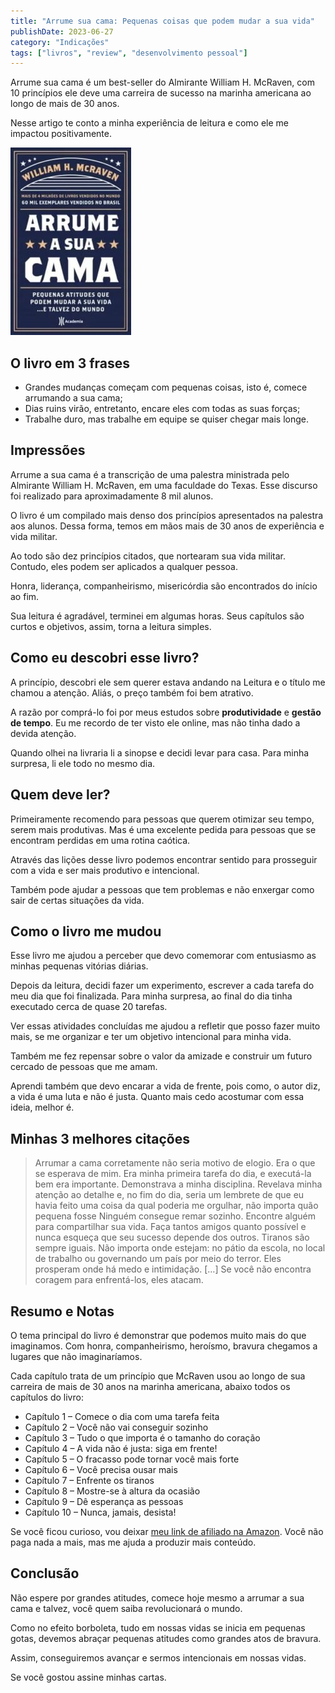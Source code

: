 ```yaml
---
title: "Arrume sua cama: Pequenas coisas que podem mudar a sua vida"
publishDate: 2023-06-27
category: "Indicações"
tags: ["livros", "review", "desenvolvimento pessoal"]
---
```

Arrume sua cama é um best-seller do Almirante William H. McRaven, com 10 princípios ele deve uma carreira de sucesso na marinha americana ao longo de mais de 30 anos.

Nesse artigo te conto a minha experiência de leitura e como ele me impactou positivamente.

![Capa do livro Arrume a sua cama: pequenas atitudes que podem mudar sua vida e talvez o mundo. ](images/arrume-sua-cama.jpg)

## O livro em 3 frases

- Grandes mudanças começam com pequenas coisas, isto é, comece arrumando a sua cama;
- Dias ruins virão, entretanto, encare eles com todas as suas forças;
- Trabalhe duro, mas trabalhe em equipe se quiser chegar mais longe.

## Impressões

Arrume a sua cama é a transcrição de uma palestra ministrada pelo Almirante William H. McRaven, em uma faculdade do Texas. Esse discurso foi realizado para aproximadamente 8 mil alunos.

O livro é um compilado mais denso dos princípios apresentados na palestra aos alunos. Dessa forma, temos em mãos mais de 30 anos de experiência e vida militar.

Ao todo são dez princípios citados, que nortearam sua vida militar. Contudo, eles podem ser aplicados a qualquer pessoa.

Honra, liderança, companheirismo, misericórdia são encontrados do início ao fim.

Sua leitura é agradável, terminei em algumas horas. Seus capítulos são curtos e objetivos, assim, torna a leitura simples.

## Como eu descobri esse livro?

A princípio, descobri ele sem querer estava andando na Leitura e o título me chamou a atenção. Aliás, o preço também foi bem atrativo.

A razão por comprá-lo foi por meus estudos sobre **produtividade** e **gestão de tempo**. Eu me recordo de ter visto ele online, mas não tinha dado a devida atenção.

Quando olhei na livraria li a sinopse e decidi levar para casa. Para minha surpresa, li ele todo no mesmo dia.

## Quem deve ler?

Primeiramente recomendo para pessoas que querem otimizar seu tempo, serem mais produtivas. Mas é uma excelente pedida para pessoas que se encontram perdidas em uma rotina caótica.

Através das lições desse livro podemos encontrar sentido para prosseguir com a vida e ser mais produtivo e intencional.

Também pode ajudar a pessoas que tem problemas e não enxergar como sair de certas situações da vida.

## Como o livro me mudou

Esse livro me ajudou a perceber que devo comemorar com entusiasmo as minhas pequenas vitórias diárias.

Depois da leitura, decidi fazer um experimento, escrever a cada tarefa do meu dia que foi finalizada. Para minha surpresa, ao final do dia tinha executado cerca de quase 20 tarefas.

Ver essas atividades concluídas me ajudou a refletir que posso fazer muito mais, se me organizar e ter um objetivo intencional para minha vida.

Também me fez repensar sobre o valor da amizade e construir um futuro cercado de pessoas que me amam.

Aprendi também que devo encarar a vida de frente, pois como, o autor diz, a vida é uma luta e não é justa. Quanto mais cedo acostumar com essa ideia, melhor é.

## Minhas 3 melhores citações

> Arrumar a cama corretamente não seria motivo de elogio. Era o que se esperava de mim. Era minha primeira tarefa do dia, e executá-la bem era importante. Demonstrava a minha disciplina. Revelava minha atenção ao detalhe e, no fim do dia, seria um lembrete de que eu havia feito uma coisa da qual poderia me orgulhar, não importa quão pequena fosse
> Ninguém consegue remar sozinho. Encontre alguém para compartilhar sua vida. Faça tantos amigos quanto possível e nunca esqueça que seu sucesso depende dos outros.
> Tiranos são sempre iguais. Não importa onde estejam: no pátio da escola, no local de trabalho ou governando um país por meio do terror. Eles prosperam onde há medo e intimidação. \[…\] Se você não encontra coragem para enfrentá-los, eles atacam.

## Resumo e Notas

O tema principal do livro é demonstrar que podemos muito mais do que imaginamos. Com honra, companheirismo, heroísmo, bravura chegamos a lugares que não imaginaríamos.

Cada capítulo trata de um princípio que McRaven usou ao longo de sua carreira de mais de 30 anos na marinha americana, abaixo todos os capítulos do livro:

- Capítulo 1 – Comece o dia com uma tarefa feita
- Capítulo 2 – Você não vai conseguir sozinho
- Capítulo 3 – Tudo o que importa é o tamanho do coração
- Capítulo 4 – A vida não é justa: siga em frente!
- Capítulo 5 – O fracasso pode tornar você mais forte
- Capítulo 6 – Você precisa ousar mais
- Capítulo 7 – Enfrente os tiranos
- Capítulo 8 – Mostre-se à altura da ocasião
- Capítulo 9 – Dê esperança as pessoas
- Capítulo 10 – Nunca, jamais, desista!

Se você ficou curioso, vou deixar [meu link de afiliado na Amazon](https://amzn.to/3PttRkG). Você não paga nada a mais, mas me ajuda a produzir mais conteúdo.

## Conclusão

Não espere por grandes atitudes, comece hoje mesmo a arrumar a sua cama e talvez, você quem saiba revolucionará o mundo.

Como no efeito borboleta, tudo em nossas vidas se inicia em pequenas gotas, devemos abraçar pequenas atitudes como grandes atos de bravura.

Assim, conseguiremos avançar e sermos intencionais em nossas vidas.

Se você gostou assine minhas cartas.
